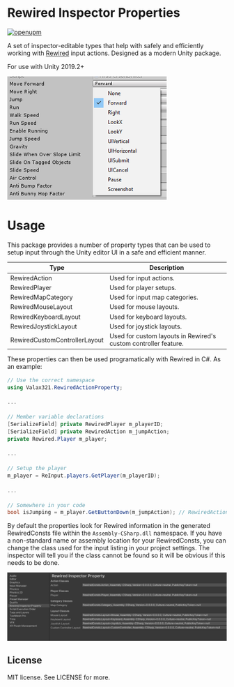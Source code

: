 # Rewired Inspector Properties

[![openupm](https://img.shields.io/npm/v/com.valax321.rewiredinspectorproperty?label=openupm&registry_uri=https://package.openupm.com)](https://openupm.com/packages/com.valax321.rewiredinspectorproperty/)

A set of inspector-editable types that help with safely and efficiently working with [Rewired](https://assetstore.unity.com/packages/tools/utilities/rewired-21676) input actions. Designed as a modern Unity package.

For use with Unity 2019.2+

![Property Dropdown](Documentation~/showcase.png)

# Usage

This package provides a number of property types that can be used to setup input through the Unity editor UI in a safe and efficient manner.

| Type | Description |
| ---- | ----------- |
| RewiredAction | Used for input actions. |
| RewiredPlayer | Used for player setups. |
| RewiredMapCategory | Used for input map categories. |
| RewiredMouseLayout | Used for mouse layouts. |
| RewiredKeyboardLayout | Used for keyboard layouts. |
| RewiredJoystickLayout | Used for joystick layouts. |
| RewiredCustomControllerLayout | Used for custom layouts in Rewired's custom controller feature. |

These properties can then be used programatically with Rewired in C#. As an example:
```csharp
// Use the correct namespace
using Valax321.RewiredActionProperty;

...

// Member variable declarations
[SerializeField] private RewiredPlayer m_playerID;
[SerializeField] private RewiredAction m_jumpAction;
private Rewired.Player m_player;

...

// Setup the player
m_player = ReInput.players.GetPlayer(m_playerID);

...

// Somewhere in your code
bool isJumping = m_player.GetButtonDown(m_jumpAction); // RewiredAction automatically casts to int so it can be used transparently
```

By default the properties look for Rewired information in the generated RewiredConsts file within the `Assembly-CSharp.dll` namespace. If you have a non-standard name or assembly location for your RewiredConsts, you can change the class used for the input listing in your project settings. The inspector will tell you if the class cannot be found so it will be obvious if this needs to be done.

![Settings Menu](Documentation~/settings.png)

## License
MIT license. See LICENSE for more.